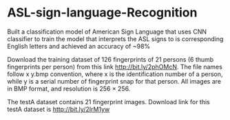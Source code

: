 # ASL-sign-language-Recognition
Built a classification model of American Sign Language that uses CNN classifier to train the model that interprets the ASL signs to is corresponding English letters and achieved an accuracy of ~98%

Download the training dataset of 126 fingerprints of 21 persons (6 thumb fingerprints per person) from this link http://bit.ly/2phOMcN. The file names follow x y.bmp convention, where x is the identification number of a person, while y is a serial number of fingerprint snap for that person. All images are in BMP format, and resolution is 256 × 256.

The testA dataset contains 21 fingerprint images. Download link for this testA dataset is http://bit.ly/2IrM1yw
